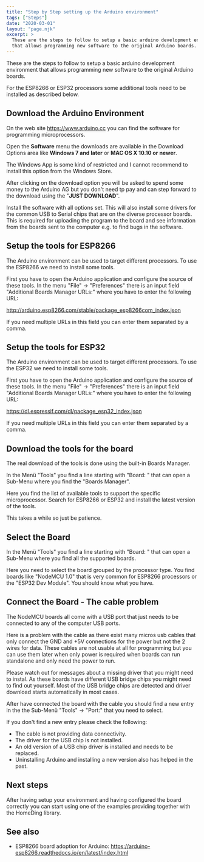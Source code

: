 ```yaml
---
title: "Step by Step setting up the Arduino environment"
tags: ["Steps"]
date: "2020-03-01"
layout: "page.njk"
excerpt: >
  These are the steps to follow to setup a basic arduino development environment
  that allows programming new software to the original Arduino boards.
---
```


These are the steps to follow to setup a basic arduino development environment that allows programming new software to the original Arduino boards.

For the ESP8266 or ESP32 processors some additional tools need to be installed as described below.

  
## Download the Arduino Environment

On the web site <https://www.arduino.cc> you can find the software for programming microprocessors.

Open the **Software** menu the downloads are available in the Download Options area
like **Windows 7 and later** or **MAC OS X 10.10 or newer**.

The Windows App is some kind of restricted and I cannot recommend to install this option from the Windows Store.

After clicking on the download option you will be asked to spend some money to the Arduino AG
but you don't need tp pay and can step forward to the download using the "**JUST DOWNLOAD**".

Install the software with all options set. This will also install some drivers for the common USB to Serial chips
that are on the diverse processor boards. This is required for uploading the program to the board
and see information from the boards sent to the computer e.g. to find bugs in the software.


## Setup the tools for ESP8266

The Arduino environment can be used to target different processors. To use the ESP8266 we need to install some tools.

First you have to open the Arduino application and configure the source of these tools. In the menu "File" -> "Preferences"
there is an input field "Additional Boards Manager URLs:" where you have to enter the following URL:

<http://arduino.esp8266.com/stable/package_esp8266com_index.json>

If you need multiple URLs in this field you can enter them separated by a comma.


## Setup the tools for ESP32

The Arduino environment can be used to target different processors. To use the ESP32 we need to install some tools.

First you have to open the Arduino application and configure the source of these tools. In the menu "File" -> "Preferences"
there is an input field "Additional Boards Manager URLs:" where you have to enter the following URL:

<https://dl.espressif.com/dl/package_esp32_index.json>

If you need multiple URLs in this field you can enter them separated by a comma.


## Download the tools for the board 

The real download of the tools is done using the built-in Boards Manager.

In the Menü "Tools" you find a line starting with "Board: " that can open a Sub-Menu where you find the "Boards Manager".

Here you find the list of available tools to support the specific microprocessor. Search for ESP8266 or ESP32
and install the latest version of the tools.

This takes a while so just be patience.


## Select the Board

In the Menü "Tools" you find a line starting with "Board: " that can open a Sub-Menu
where you find all the supported boards.

Here you need to select the board grouped by the processor type.
You find boards like "NodeMCU 1.0" that is very common for ESP8266 processors
or the "ESP32 Dev Module". You should know what you have.


## Connect the Board - The cable problem

The NodeMCU boards all come with a USB port that just needs to be connected to any of the computer USB ports. 

Here is a problem with the cable as there exist many micros usb cables that only connect the GND and +5V connections
for the power but not the 2  wires for data. These cables are not usable at all for programming but you can use them later
when only power is required when boards can run standalone and only need the power to run.

Please watch out for messages about a missing driver that you might need to instal.
As these boards have different USB bridge chips you might need to find out yourself.
Most of the USB bridge chips are detected and driver download starts automatically in most cases.

After have connected the board with the cable you should find a new entry in the 
the Sub-Menü "Tools" -> "Port:" that you need to select.

If you don't find a new entry please check the following:

* The cable is not providing data connectivity.
* The driver for the USB chip is not installed.
* An old version of a USB chip driver is installed and needs to be replaced.
* Uninstalling Arduino and installing a new version also has helped in the past.


## Next steps

After having setup your environment and having configured the board correctly you can start using one of the examples providing together with the HomeDing library.


## See also

* ESP8266 board adoption for Arduino: <https://arduino-esp8266.readthedocs.io/en/latest/index.html>

